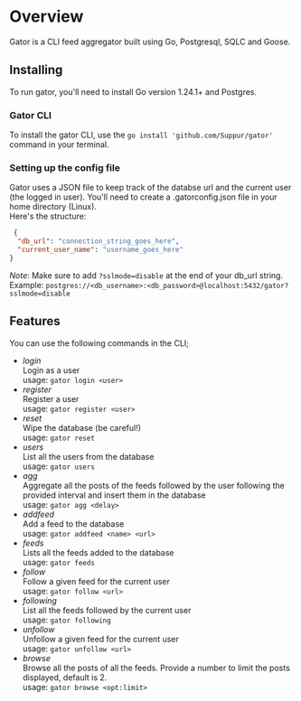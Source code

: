 # Overview

Gator is a CLI feed aggregator built using Go, Postgresql, SQLC and Goose.

## Installing
To run gator, you'll need to install Go version 1.24.1+ and Postgres.

### Gator CLI
To install the gator CLI, use the `go install 'github.com/Suppur/gator'` command in your terminal.

### Setting up the config file
Gator uses a JSON file to keep track of the databse url and the current user (the logged in user).
You'll need to create a .gatorconfig.json file in your home directory (Linux).  
Here's the structure:
```json
 {
  "db_url": "connection_string_goes_here",
  "current_user_name": "username_goes_here"
}
```
_Note_: Make sure to add `?sslmode=disable` at the end of your db_url string.  
Example: `postgres://<db_username>:<db_password>@localhost:5432/gator?sslmode=disable` 
## Features
You can use the following commands in the CLI;
- *login*   
    Login as a user  
    usage: `gator login <user>`
- *register*  
    Register a user  
    usage: `gator register <user>`
- *reset*  
    Wipe the database (be careful!)  
    usage: `gator reset`
- *users*  
    List all the users from the database  
    usage: `gator users`
- *agg*  
    Aggregate all the posts of the feeds followed by the user following the provided interval and insert them in the database  
    usage: `gator agg <delay>`
- *addfeed*  
    Add a feed to the database  
    usage: `gator addfeed <name> <url>`
- *feeds*  
    Lists all the feeds added to the database  
    usage: `gator feeds`
- *follow*  
    Follow a given feed for the current user  
    usage: `gator follow <url>`
- *following*  
    List all the feeds followed by the current user  
    usage: `gator following`
- *unfollow*  
    Unfollow a given feed for the current user  
    usage: `gator unfollow <url>`
- *browse*  
    Browse all the posts of all the feeds. Provide a number to limit the posts displayed, default is 2.  
    usage: `gator browse <opt:limit>`